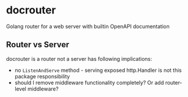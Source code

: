 # docrouter

Golang router for a web server with builtin OpenAPI documentation

## Router vs Server

docrouter is a router not a server has following implications:

- no `ListenAndServe` method - serving exposed http.Handler is not this package responsibility
- should I remove middleware functionality completely? Or add router-level middleware?
